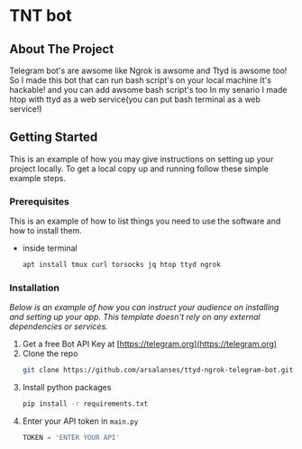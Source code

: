 # TNT bot

## About The Project

Telegram bot's are awsome like Ngrok is awsome and Ttyd is awsome too!
So I made this bot that can run bash script's on your local machine
It's hackable! and you can add awsome bash script's too
In my senario I made htop with ttyd as a web service(you can put bash terminal as a web service!)

## Getting Started

This is an example of how you may give instructions on setting up your project locally.
To get a local copy up and running follow these simple example steps.

### Prerequisites

This is an example of how to list things you need to use the software and how to install them.
* inside terminal
  ```sh
  apt install tmux curl torsocks jq htop ttyd ngrok
  ```

### Installation

_Below is an example of how you can instruct your audience on installing and setting up your app. This template doesn't rely on any external dependencies or services._

1. Get a free Bot API Key at [https://telegram.org](https://telegram.org)
2. Clone the repo
   ```sh
   git clone https://github.com/arsalanses/ttyd-ngrok-telegram-bot.git
   ```
3. Install python packages
   ```sh
   pip install -r requirements.txt
   ```
4. Enter your API token in `main.py`
   ```py
   TOKEN = 'ENTER YOUR API'
   ```
